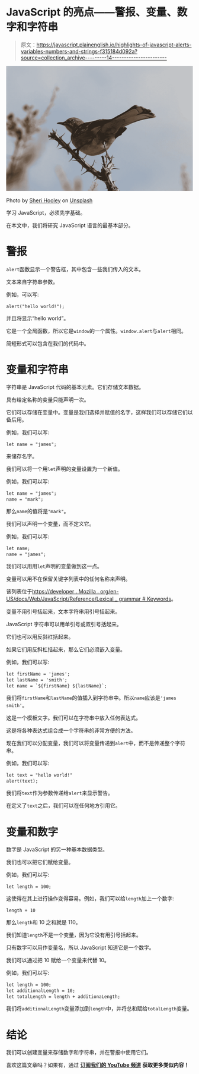 # JavaScript 的亮点——警报、变量、数字和字符串

> 原文：<https://javascript.plainenglish.io/highlights-of-javascript-alerts-variables-numbers-and-strings-f315184d092a?source=collection_archive---------14----------------------->

![](img/ed65f460cc429eea629fe7691eff5cde.png)

Photo by [Sheri Hooley](https://unsplash.com/@sherihoo?utm_source=medium&utm_medium=referral) on [Unsplash](https://unsplash.com?utm_source=medium&utm_medium=referral)

学习 JavaScript，必须先学基础。

在本文中，我们将研究 JavaScript 语言的最基本部分。

# 警报

`alert`函数显示一个警告框，其中包含一些我们传入的文本。

文本来自字符串参数。

例如，可以写:

```
alert("hello world!");
```

并且将显示“hello world”。

它是一个全局函数，所以它是`window`的一个属性。`window.alert`与`alert`相同。

简短形式可以包含在我们的代码中。

# 变量和字符串

字符串是 JavaScript 代码的基本元素。它们存储文本数据。

具有给定名称的变量只能声明一次。

它们可以存储在变量中。变量是我们选择并赋值的名字，这样我们可以存储它们以备后用。

例如，我们可以写:

```
let name = "james";
```

来储存名字。

我们可以将一个用`let`声明的变量设置为一个新值。

例如，我们可以写:

```
let name = "james";
name = "mark";
```

那么`name`的值将是`"mark"`。

我们可以声明一个变量，而不定义它。

例如，我们可以写:

```
let name;
name = "james";
```

我们可以用用`let`声明的变量做到这一点。

变量可以用不在保留关键字列表中的任何名称来声明。

该列表位于[https://developer . Mozilla . org/en-US/docs/Web/JavaScript/Reference/Lexical _ grammar # Keywords](https://developer.mozilla.org/en-US/docs/Web/JavaScript/Reference/Lexical_grammar#Keywords)。

变量不用引号括起来，文本字符串用引号括起来。

JavaScript 字符串可以用单引号或双引号括起来。

它们也可以用反斜杠括起来。

如果它们用反斜杠括起来，那么它们必须嵌入变量。

例如，我们可以写:

```
let firstName = 'james';
let lastName = 'smith';
let name = `${firstName} ${lastName}`;
```

我们将`firstName`和`lastName`的值插入到字符串中。所以`name`应该是`'james smith'`。

这是一个模板文字。我们可以在字符串中放入任何表达式。

这是将各种表达式组合成一个字符串的非常方便的方法。

现在我们可以分配变量，我们可以将变量传递到`alert`中，而不是传递整个字符串。

例如，我们可以写:

```
let text = "hello world!"
alert(text);
```

我们将`text`作为参数传递给`alert`来显示警告。

在定义了`text`之后，我们可以在任何地方引用它。

# 变量和数字

数字是 JavaScript 的另一种基本数据类型。

我们也可以把它们赋给变量。

例如，我们可以写:

```
let length = 100;
```

这使得在其上进行操作变得容易。例如，我们可以给`length`加上一个数字:

```
length + 10
```

那么`length`和 10 之和就是 110。

我们知道`length`不是一个变量，因为它没有用引号括起来。

只有数字可以用作变量名，所以 JavaScript 知道它是一个数字。

我们可以通过把 10 赋给一个变量来代替 10。

例如，我们可以写:

```
let length = 100;
let additionalLength = 10;
let totalLength = length + additionaLength;
```

我们将`additionalLength`变量添加到`length`中，并将总和赋给`totalLength`变量。

# 结论

我们可以创建变量来存储数字和字符串，并在警报中使用它们。

喜欢这篇文章吗？如果有，通过 [**订阅我们的 YouTube 频道**](https://www.youtube.com/channel/UCtipWUghju290NWcn8jhyAw?sub_confirmation=true) **获取更多类似内容！**